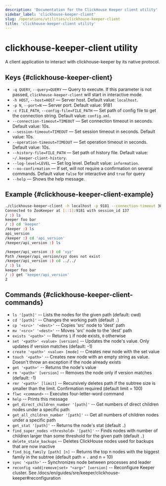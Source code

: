 ```yaml
---
description: 'Documentation for the ClickHouse Keeper client utility'
sidebar_label: 'clickhouse-keeper-client'
slug: /operations/utilities/clickhouse-keeper-client
title: 'clickhouse-keeper-client utility'
---
```


# clickhouse-keeper-client utility

A client application to interact with clickhouse-keeper by its native protocol.

## Keys {#clickhouse-keeper-client}

- `-q QUERY`, `--query=QUERY` — Query to execute. If this parameter is not passed, `clickhouse-keeper-client` will start in interactive mode.
- `-h HOST`, `--host=HOST` — Server host. Default value: `localhost`.
- `-p N`, `--port=N` — Server port. Default value: 9181
- `-c FILE_PATH`, `--config-file=FILE_PATH` — Set path of config file to get the connection string. Default value: `config.xml`.
- `--connection-timeout=TIMEOUT` — Set connection timeout in seconds. Default value: 10s.
- `--session-timeout=TIMEOUT` — Set session timeout in seconds. Default value: 10s.
- `--operation-timeout=TIMEOUT` — Set operation timeout in seconds. Default value: 10s.
- `--history-file=FILE_PATH` — Set path of history file. Default value: `~/.keeper-client-history`.
- `--log-level=LEVEL` — Set log level. Default value: `information`.
- `--no-confirmation` — If set, will not require a confirmation on several commands. Default value `false` for interactive and `true` for query
- `--help` — Shows the help message.

## Example {#clickhouse-keeper-client-example}

```bash
./clickhouse-keeper-client -h localhost -p 9181 --connection-timeout 30 --session-timeout 30 --operation-timeout 30
Connected to ZooKeeper at [::1]:9181 with session_id 137
/ :) ls
keeper foo bar
/ :) cd 'keeper'
/keeper :) ls
api_version
/keeper :) cd 'api_version'
/keeper/api_version :) ls

/keeper/api_version :) cd 'xyz'
Path /keeper/api_version/xyz does not exist
/keeper/api_version :) cd ../../
/ :) ls
keeper foo bar
/ :) get 'keeper/api_version'
2
```

## Commands {#clickhouse-keeper-client-commands}

- `ls '[path]'` -- Lists the nodes for the given path (default: cwd)
- `cd '[path]'` -- Changes the working path (default `.`)
- `cp '<src>' '<dest>'`  -- Copies 'src' node to 'dest' path
- `mv '<src>' '<dest>'`  -- Moves 'src' node to the 'dest' path
- `exists '<path>'` -- Returns `1` if node exists, `0` otherwise
- `set '<path>' <value> [version]` -- Updates the node's value. Only updates if version matches (default: -1)
- `create '<path>' <value> [mode]` -- Creates new node with the set value
- `touch '<path>'` -- Creates new node with an empty string as value. Doesn't throw an exception if the node already exists
- `get '<path>'` -- Returns the node's value
- `rm '<path>' [version]` -- Removes the node only if version matches (default: -1)
- `rmr '<path>' [limit]` -- Recursively deletes path if the subtree size is smaller than the limit. Confirmation required (default limit = 100)
- `flwc <command>` -- Executes four-letter-word command
- `help` -- Prints this message
- `get_direct_children_number '[path]'` -- Get numbers of direct children nodes under a specific path
- `get_all_children_number '[path]'` -- Get all numbers of children nodes under a specific path
- `get_stat '[path]'` -- Returns the node's stat (default `.`)
- `find_super_nodes <threshold> '[path]'` -- Finds nodes with number of children larger than some threshold for the given path (default `.`)
- `delete_stale_backups` -- Deletes ClickHouse nodes used for backups that are now inactive
- `find_big_family [path] [n]` -- Returns the top n nodes with the biggest family in the subtree (default path = `.` and n = 10)
- `sync '<path>'` -- Synchronizes node between processes and leader
- `reconfig <add|remove|set> "<arg>" [version]` -- Reconfigure Keeper cluster. See /docs/en/guides/sre/keeper/clickhouse-keeper#reconfiguration
